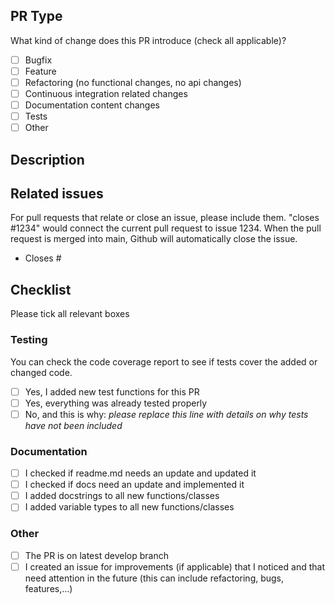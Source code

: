 ## PR Type
What kind of change does this PR introduce (check all applicable)?

- [ ] Bugfix
- [ ] Feature
- [ ] Refactoring (no functional changes, no api changes)
- [ ] Continuous integration related changes
- [ ] Documentation content changes
- [ ] Tests
- [ ] Other

## Description
## Related issues
For pull requests that relate or close an issue, please include them. "closes #1234" would connect the current pull
request to issue 1234. When the pull request is merged into main, Github will
automatically close the issue.

- Closes #

## Checklist
Please tick all relevant boxes
### Testing
You can check the code coverage report to see if tests cover the added or changed code.
- [ ] Yes, I added new test functions for this PR
- [ ] Yes, everything was already tested properly
- [ ] No, and this is why: _please replace this line with details on why tests
      have not been included_
### Documentation
- [ ] I checked if readme.md needs an update and updated it
- [ ] I checked if docs need an update and implemented it
- [ ] I added docstrings to all new functions/classes
- [ ] I added variable types to all new functions/classes
### Other
- [ ] The PR is on latest develop branch
- [ ] I created an issue for improvements (if applicable) that I noticed and that need attention in the future (this can include refactoring, bugs, features,...)
